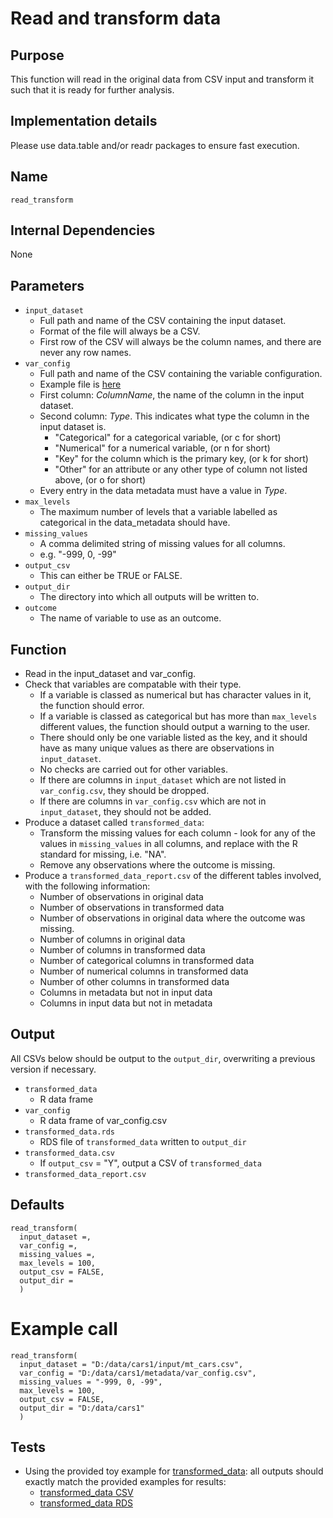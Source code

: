 # Read and transform data

## Purpose
This function will read in the original data from CSV input and transform it such that it is ready for further analysis.

## Implementation details
Please use data.table and/or readr packages to ensure fast execution.

## Name
`read_transform`

## Internal Dependencies
None

## Parameters
* `input_dataset`
  * Full path and name of the CSV containing the input dataset.
  * Format of the file will always be a CSV.  
  * First row of the CSV will always be the column names, and there are never any row names.
* `var_config`
  * Full path and name of the CSV containing the variable configuration.
  * Example file is [here](../example_metadata_files/var_config.csv)
  * First column: _ColumnName_, the name of the column in the input dataset.
  * Second column: _Type_.
    This indicates what type the column in the input dataset is.
    * "Categorical" for a categorical variable, (or c for short)
    * "Numerical" for a numerical variable, (or n for short)
    * "Key" for the column which is the primary key, (or k for short)
    * "Other" for an attribute or any other type of column not listed above, (or o for short)
  * Every entry in the data metadata must have a value in _Type_.
* `max_levels`
  * The maximum number of levels that a variable labelled as categorical in the data_metadata should have.
* `missing_values`
  * A comma delimited string of missing values for all columns.
  * e.g. "-999, 0, -99"
* `output_csv`
  * This can either be TRUE or FALSE.
* `output_dir`
  * The directory into which all outputs will be written to.
* `outcome`
  * The name of variable to use as an outcome.

## Function
* Read in the input_dataset and var_config.
* Check that variables are compatable with their type.
  * If a variable is classed as numerical but has character values in it, the function should error.
  * If a variable is classed as categorical but has more than `max_levels` different values, the function should output a warning to the user.
  * There should only be one variable listed as the key, and it should have as many unique values as there are observations in `input_dataset`.
  * No checks are carried out for other variables.
  * If there are columns in `input_dataset` which are not listed in `var_config.csv`, they should be dropped.
  * If there are columns in `var_config.csv` which are not in `input_dataset`, they should not be added.
* Produce a dataset called `transformed_data`:
  * Transform the missing values for each column - look for any of the values in `missing_values` in all columns, and replace with the R standard for missing, i.e. "NA".
  * Remove any observations where the outcome is missing.
* Produce a `transformed_data_report.csv` of the different tables involved, with the following information:
  * Number of observations in original data
  * Number of observations in transformed data
  * Number of observations in original data where the outcome was missing.
  * Number of columns in original data
  * Number of columns in transformed data
  * Number of categorical columns in transformed data
  * Number of numerical columns in transformed data  
  * Number of other columns in transformed data
  * Columns in metadata but not in input data
  * Columns in input data but not in metadata

## Output
All CSVs below should be output to the `output_dir`, overwriting a previous version if necessary.
* `transformed_data`
  * R data frame
* `var_config`
  * R data frame of var_config.csv
* `transformed_data.rds`
  * RDS file of `transformed_data` written to `output_dir`
* `transformed_data.csv`
  * If `output_csv` = "Y", output a CSV of `transformed_data`
* `transformed_data_report.csv`

## Defaults
```
read_transform(
  input_dataset =,
  var_config =,
  missing_values =,
  max_levels = 100,
  output_csv = FALSE,
  output_dir =
  )  
```

# Example call
```
read_transform(
  input_dataset = "D:/data/cars1/input/mt_cars.csv",
  var_config = "D:/data/cars1/metadata/var_config.csv",
  missing_values = "-999, 0, -99",
  max_levels = 100,
  output_csv = FALSE,
  output_dir = "D:/data/cars1"
  )
```

## Tests
* Using the provided toy example for [transformed_data](./example_data/mtcars.csv): all outputs should exactly match the provided examples for results:
  * [transformed_data CSV](./example_output_csvs/transformed_data.csv)
  * [transformed_data RDS](./example_output_csvs/transformed_data.rds)

